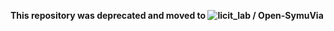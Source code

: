 **This repository was deprecated and moved to ![licit_lab / Open-SymuVia](https://github.com/licit-lab/Open-SymuVia)**
